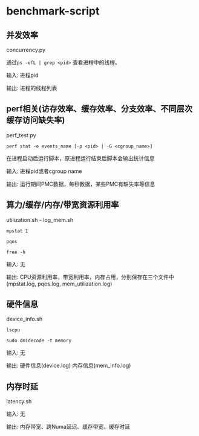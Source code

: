 # benchmark-script

## 并发效率

concurrency.py

通过`ps -efL | grep <pid>` 查看进程中的线程。

输入: 进程pid

输出: 进程的线程列表

## perf相关(访存效率、缓存效率、分支效率、不同层次缓存访问缺失率)

perf_test.py

`perf stat -e events_name [-p <pid> | -G <cgroup_name>]`

在进程启动后运行脚本，原进程运行结束后脚本会输出统计信息

输入: 进程pid或者cgroup name

输出: 运行期间PMC数据，每秒数据，某些PMC有缺失率等信息

## 算力/缓存/内存/带宽资源利用率

utilization.sh
    - log_mem.sh

`mpstat 1`

`pqos`

`free -h`

输入: 无

输出: CPU资源利用率，带宽利用率，内存占用，分别保存在三个文件中(mpstat.log, pqos.log, mem_utilization.log)

## 硬件信息

device_info.sh

`lscpu`

`sudo dmidecode -t memory`

输入: 无

输出: 硬件信息(device.log) 内存信息(mem_info.log)

## 内存时延

latency.sh

输入: 无

输出: 内存带宽、跨Numa延迟、缓存带宽、缓存时延